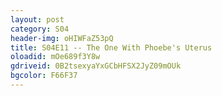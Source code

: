 ```yaml
---
layout: post 
category: S04 
header-img: oHIWFaZ53pQ 
title: S04E11 -- The One With Phoebe's Uterus 
oloadid: mOe689f3Y8w 
gdriveid: 0B2tsexyaYxGCbHFSX2JyZ09mOUk 
bgcolor: F66F37
--- 
```

<!--more--> 
